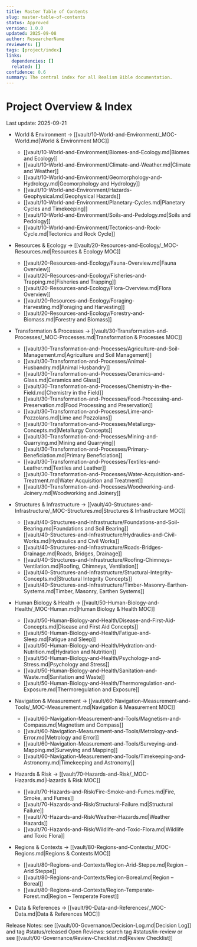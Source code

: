```yaml
---
title: Master Table of Contents
slug: master-table-of-contents
status: Approved
version: 1.0.0
updated: 2025-09-08
author: ResearcherName
reviewers: []
tags: [project/index]
links:
  dependencies: []
  related: []
confidence: 0.6
summary: The central index for all Realism Bible documentation.
---
```


# Project Overview & Index
Last update: 2025-09-21

- World & Environment → [[vault/10-World-and-Environment/_MOC-World.md|World & Environment MOC]]
  - [[vault/10-World-and-Environment/Biomes-and-Ecology.md|Biomes and Ecology]]
  - [[vault/10-World-and-Environment/Climate-and-Weather.md|Climate and Weather]]
  - [[vault/10-World-and-Environment/Geomorphology-and-Hydrology.md|Geomorphology and Hydrology]]
  - [[vault/10-World-and-Environment/Hazards-Geophysical.md|Geophysical Hazards]]
  - [[vault/10-World-and-Environment/Planetary-Cycles.md|Planetary Cycles and Timekeeping]]
  - [[vault/10-World-and-Environment/Soils-and-Pedology.md|Soils and Pedology]]
  - [[vault/10-World-and-Environment/Tectonics-and-Rock-Cycle.md|Tectonics and Rock Cycle]]

- Resources & Ecology → [[vault/20-Resources-and-Ecology/_MOC-Resources.md|Resources & Ecology MOC]]
  - [[vault/20-Resources-and-Ecology/Fauna-Overview.md|Fauna Overview]]
  - [[vault/20-Resources-and-Ecology/Fisheries-and-Trapping.md|Fisheries and Trapping]]
  - [[vault/20-Resources-and-Ecology/Flora-Overview.md|Flora Overview]]
  - [[vault/20-Resources-and-Ecology/Foraging-Harvesting.md|Foraging and Harvesting]]
  - [[vault/20-Resources-and-Ecology/Forestry-and-Biomass.md|Forestry and Biomass]]

- Transformation & Processes → [[vault/30-Transformation-and-Processes/_MOC-Processes.md|Transformation & Processes MOC]]
  - [[vault/30-Transformation-and-Processes/Agriculture-and-Soil-Management.md|Agriculture and Soil Management]]
  - [[vault/30-Transformation-and-Processes/Animal-Husbandry.md|Animal Husbandry]]
  - [[vault/30-Transformation-and-Processes/Ceramics-and-Glass.md|Ceramics and Glass]]
  - [[vault/30-Transformation-and-Processes/Chemistry-in-the-Field.md|Chemistry in the Field]]
  - [[vault/30-Transformation-and-Processes/Food-Processing-and-Preservation.md|Food Processing and Preservation]]
  - [[vault/30-Transformation-and-Processes/Lime-and-Pozzolans.md|Lime and Pozzolans]]
  - [[vault/30-Transformation-and-Processes/Metallurgy-Concepts.md|Metallurgy Concepts]]
  - [[vault/30-Transformation-and-Processes/Mining-and-Quarrying.md|Mining and Quarrying]]
  - [[vault/30-Transformation-and-Processes/Primary-Beneficiation.md|Primary Beneficiation]]
  - [[vault/30-Transformation-and-Processes/Textiles-and-Leather.md|Textiles and Leather]]
  - [[vault/30-Transformation-and-Processes/Water-Acquisition-and-Treatment.md|Water Acquisition and Treatment]]
  - [[vault/30-Transformation-and-Processes/Woodworking-and-Joinery.md|Woodworking and Joinery]]

- Structures & Infrastructure → [[vault/40-Structures-and-Infrastructure/_MOC-Structures.md|Structures & Infrastructure MOC]]
  - [[vault/40-Structures-and-Infrastructure/Foundations-and-Soil-Bearing.md|Foundations and Soil Bearing]]
  - [[vault/40-Structures-and-Infrastructure/Hydraulics-and-Civil-Works.md|Hydraulics and Civil Works]]
  - [[vault/40-Structures-and-Infrastructure/Roads-Bridges-Drainage.md|Roads, Bridges, Drainage]]
  - [[vault/40-Structures-and-Infrastructure/Roofing-Chimneys-Ventilation.md|Roofing, Chimneys, Ventilation]]
  - [[vault/40-Structures-and-Infrastructure/Structural-Integrity-Concepts.md|Structural Integrity Concepts]]
  - [[vault/40-Structures-and-Infrastructure/Timber-Masonry-Earthen-Systems.md|Timber, Masonry, Earthen Systems]]

- Human Biology & Health → [[vault/50-Human-Biology-and-Health/_MOC-Human.md|Human Biology & Health MOC]]
  - [[vault/50-Human-Biology-and-Health/Disease-and-First-Aid-Concepts.md|Disease and First Aid Concepts]]
  - [[vault/50-Human-Biology-and-Health/Fatigue-and-Sleep.md|Fatigue and Sleep]]
  - [[vault/50-Human-Biology-and-Health/Hydration-and-Nutrition.md|Hydration and Nutrition]]
  - [[vault/50-Human-Biology-and-Health/Psychology-and-Stress.md|Psychology and Stress]]
  - [[vault/50-Human-Biology-and-Health/Sanitation-and-Waste.md|Sanitation and Waste]]
  - [[vault/50-Human-Biology-and-Health/Thermoregulation-and-Exposure.md|Thermoregulation and Exposure]]

- Navigation & Measurement → [[vault/60-Navigation-Measurement-and-Tools/_MOC-Measurement.md|Navigation & Measurement MOC]]
  - [[vault/60-Navigation-Measurement-and-Tools/Magnetism-and-Compass.md|Magnetism and Compass]]
  - [[vault/60-Navigation-Measurement-and-Tools/Metrology-and-Error.md|Metrology and Error]]
  - [[vault/60-Navigation-Measurement-and-Tools/Surveying-and-Mapping.md|Surveying and Mapping]]
  - [[vault/60-Navigation-Measurement-and-Tools/Timekeeping-and-Astronomy.md|Timekeeping and Astronomy]]

- Hazards & Risk → [[vault/70-Hazards-and-Risk/_MOC-Hazards.md|Hazards & Risk MOC]]
  - [[vault/70-Hazards-and-Risk/Fire-Smoke-and-Fumes.md|Fire, Smoke, and Fumes]]
  - [[vault/70-Hazards-and-Risk/Structural-Failure.md|Structural Failure]]
  - [[vault/70-Hazards-and-Risk/Weather-Hazards.md|Weather Hazards]]
  - [[vault/70-Hazards-and-Risk/Wildlife-and-Toxic-Flora.md|Wildlife and Toxic Flora]]

- Regions & Contexts → [[vault/80-Regions-and-Contexts/_MOC-Regions.md|Regions & Contexts MOC]]
  - [[vault/80-Regions-and-Contexts/Region-Arid-Steppe.md|Region – Arid Steppe]]
  - [[vault/80-Regions-and-Contexts/Region-Boreal.md|Region – Boreal]]
  - [[vault/80-Regions-and-Contexts/Region-Temperate-Forest.md|Region – Temperate Forest]]

- Data & References → [[vault/90-Data-and-References/_MOC-Data.md|Data & References MOC]]

Release Notes: see [[vault/00-Governance/Decision-Log.md|Decision Log]] and tag #status/released
Open Reviews: search tag #status/in-review or see [[vault/00-Governance/Review-Checklist.md|Review Checklist]]

